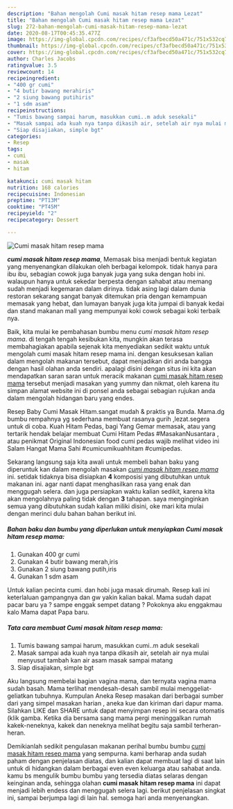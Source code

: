 ```yaml
---
description: "Bahan mengolah Cumi masak hitam resep mama Lezat"
title: "Bahan mengolah Cumi masak hitam resep mama Lezat"
slug: 272-bahan-mengolah-cumi-masak-hitam-resep-mama-lezat
date: 2020-08-17T00:45:35.477Z
image: https://img-global.cpcdn.com/recipes/cf3afbecd50a471c/751x532cq70/cumi-masak-hitam-resep-mama-foto-resep-utama.jpg
thumbnail: https://img-global.cpcdn.com/recipes/cf3afbecd50a471c/751x532cq70/cumi-masak-hitam-resep-mama-foto-resep-utama.jpg
cover: https://img-global.cpcdn.com/recipes/cf3afbecd50a471c/751x532cq70/cumi-masak-hitam-resep-mama-foto-resep-utama.jpg
author: Charles Jacobs
ratingvalue: 3.5
reviewcount: 14
recipeingredient:
- "400 gr cumi"
- "4 butir bawang merahiris"
- "2 siung bawang putihiris"
- "1 sdm asam"
recipeinstructions:
- "Tumis bawang sampai harum, masukkan cumi..m aduk sesekali"
- "Masak sampai ada kuah nya tanpa dikasih air, setelah air nya mulai menyusut tambah kan air asam masak sampai matang"
- "Siap disajiakan, simple bgt"
categories:
- Resep
tags:
- cumi
- masak
- hitam

katakunci: cumi masak hitam 
nutrition: 168 calories
recipecuisine: Indonesian
preptime: "PT13M"
cooktime: "PT45M"
recipeyield: "2"
recipecategory: Dessert

---
```



![Cumi masak hitam resep mama](https://img-global.cpcdn.com/recipes/cf3afbecd50a471c/751x532cq70/cumi-masak-hitam-resep-mama-foto-resep-utama.jpg)

<b><i>cumi masak hitam resep mama</i></b>, Memasak bisa menjadi bentuk kegiatan yang menyenangkan dilakukan oleh berbagai kelompok. tidak hanya para ibu ibu, sebagian cowok juga banyak juga yang suka dengan hobi ini. walaupun hanya untuk sekedar berpesta dengan sahabat atau memang sudah menjadi kegemaran dalam dirinya. tidak asing lagi dalam dunia restoran sekarang sangat banyak ditemukan pria dengan kemampuan memasak yang hebat, dan lumayan banyak juga kita jumpai di banyak kedai dan stand makanan mall yang mempunyai koki cowok sebagai koki terbaik nya.

Baik, kita mulai ke pembahasan bumbu menu <i>cumi masak hitam resep mama</i>. di tengah tengah kesibukan kita, mungkin akan terasa membahagiakan apabila sejenak kita menyediakan sedikit waktu untuk mengolah cumi masak hitam resep mama ini. dengan kesuksesan kalian dalam mengolah makanan tersebut, dapat menjadikan diri anda bangga dengan hasil olahan anda sendiri. apalagi disini dengan situs ini kita akan mendapatkan saran saran untuk meracik makanan <u>cumi masak hitam resep mama</u> tersebut menjadi masakan yang yummy dan nikmat, oleh karena itu simpan alamat website ini di ponsel anda sebagai sebagian rujukan anda dalam mengolah hidangan baru yang endes.

Resep Baby Cumi Masak Hitam.sangat mudah &amp; praktis ya Bunda. Mama.dg bumbu rempahnya yg sederhana membuat rasanya gurih ,lezat.segera untuk di coba. Kuah Hitam Pedas, bagi Yang Gemar memasak, atau yang tertarik hendak belajar membuat Cumi Hitam Pedas #MasakanNusantara , atau penikmat Original Indonesian food cumi pedas wajib melihat video ini Salam Hangat Mama Sahi #cumicumikuahhitam #cumipedas.


Sekarang langsung saja kita awali untuk membeli bahan baku yang diperuntuk kan dalam mengolah masakan <u><i>cumi masak hitam resep mama</i></u> ini. setidak tidaknya bisa disiapkan <b>4</b> komposisi yang dibutuhkan untuk makanan ini. agar nanti dapat menghasilkan rasa yang enak dan menggugah selera. dan juga persiapkan waktu kalian sedikit, karena kita akan mengolahnya paling tidak dengan <b>3</b> tahapan. saya menginginkan semua yang dibutuhkan sudah kalian miliki disini, oke mari kita mulai dengan merinci dulu bahan bahan berikut ini.

<!--inarticleads1-->

##### Bahan baku dan bumbu yang diperlukan untuk menyiapkan Cumi masak hitam resep mama:

1. Gunakan 400 gr cumi
1. Gunakan 4 butir bawang merah,iris
1. Gunakan 2 siung bawang putih,iris
1. Gunakan 1 sdm asam


Untuk kalian pecinta cumi. dan hobi juga masak dirumah. Resep kali ini keterlaluan gampangnya dan gw yakin kalian bakal. Mama sudah dapat pacar baru ya ? sampe enggak sempet datang ? Pokoknya aku enggakmau kalo Mama dapat Papa baru. 

<!--inarticleads2-->

##### Tata cara membuat Cumi masak hitam resep mama:

1. Tumis bawang sampai harum, masukkan cumi..m aduk sesekali
1. Masak sampai ada kuah nya tanpa dikasih air, setelah air nya mulai menyusut tambah kan air asam masak sampai matang
1. Siap disajiakan, simple bgt


Aku langsung membelai bagian vagina mama, dan ternyata vagina mama sudah basah. Mama terlihat mendesah-desah sambil mulai menggeliat-geliatkan tubuhnya. Kumpulan Aneka Resep masakan dari berbagai sumber dari yang simpel masakan harian , aneka kue dan kiriman dari dapur mama. Silahkan LIKE dan SHARE untuk dapat menyimpan resep ini secara otomatis (klik gamba. Ketika dia bersama sang mama pergi meninggalkan rumah kakek-neneknya, kakek dan neneknya melihat begitu saja sambil terheran-heran. 

Demikianlah sedikit pengulasan makanan perihal bumbu bumbu <u>cumi masak hitam resep mama</u> yang sempurna. kami berharap anda sudah paham dengan penjelasan diatas, dan kalian dapat membuat lagi di saat lain untuk di hidangkan dalam berbagai even even keluarga atau sahabat anda. kamu bs mengulik bumbu bumbu yang tersedia diatas selaras dengan keinginan anda, sehingga olahan <b>cumi masak hitam resep mama</b> ini dapat menjadi lebih endess dan menggugah selera lagi. berikut penjelasan singkat ini, sampai berjumpa lagi di lain hal. semoga hari anda menyenangkan.
